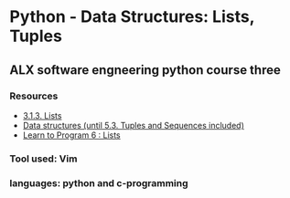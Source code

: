 # Python - Data Structures: Lists, Tuples
## ALX software engneering python course three
### Resources
- [3.1.3. Lists](https://docs.python.org/3/tutorial/introduction.html#lists)
- [Data structures (until 5.3. Tuples and Sequences included)](https://docs.python.org/3/tutorial/datastructures.html)
- [Learn to Program 6 : Lists](https://www.youtube.com/watch?v=A1HUzrvS-PwA)

### Tool used: Vim
### languages: python and c-programming
